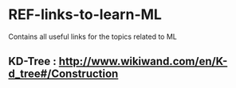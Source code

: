 # REF-links-to-learn-ML
Contains all useful links for the topics related to ML


## KD-Tree : http://www.wikiwand.com/en/K-d_tree#/Construction
